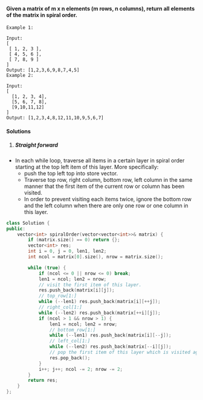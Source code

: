 #### Given a matrix of m x n elements (m rows, n columns), return all elements of the matrix in spiral order.

```
Example 1:

Input:
[
 [ 1, 2, 3 ],
 [ 4, 5, 6 ],
 [ 7, 8, 9 ]
]
Output: [1,2,3,6,9,8,7,4,5]
Example 2:

Input:
[
  [1, 2, 3, 4],
  [5, 6, 7, 8],
  [9,10,11,12]
]
Output: [1,2,3,4,8,12,11,10,9,5,6,7]
```


#### Solutions

1. ##### Straight forward

- In each while loop, traverse all items in a certain layer in spiral order starting at the top left item of this layer. More specifically:
    - push the top left top into store vector.
    - Traverse top row, right column, bottom row, left column in the same manner that the first item of the current row or column has been visited.
    - In order to prevent visiting each items twice, ignore the bottom row and the left column when there are only one row or one column in this layer.

```c++
class Solution {
public:
    vector<int> spiralOrder(vector<vector<int>>& matrix) {
        if (matrix.size() == 0) return {};
        vector<int> res;
        int i = 0, j = 0, len1, len2;
        int ncol = matrix[0].size(), nrow = matrix.size();

        while (true) {
            if (ncol <= 0 || nrow <= 0) break;
            len1 = ncol; len2 = nrow;
            // visit the first item of this layer.
            res.push_back(matrix[i][j]);
            // top_row[1:]
            while (--len1) res.push_back(matrix[i][++j]);
            // right_col[1:]
            while (--len2) res.push_back(matrix[++i][j]);
            if (ncol > 1 && nrow > 1) {
                len1 = ncol; len2 = nrow;
                // bottom_row[1:]
                while (--len1) res.push_back(matrix[i][--j]);
                // left_col[1:]
                while (--len2) res.push_back(matrix[--i][j]);
                // pop the first item of this layer which is visited again in the last time.
                res.pop_back();
            }
            i++; j++; ncol -= 2; nrow -= 2;
        }
        return res;
    }
};
```